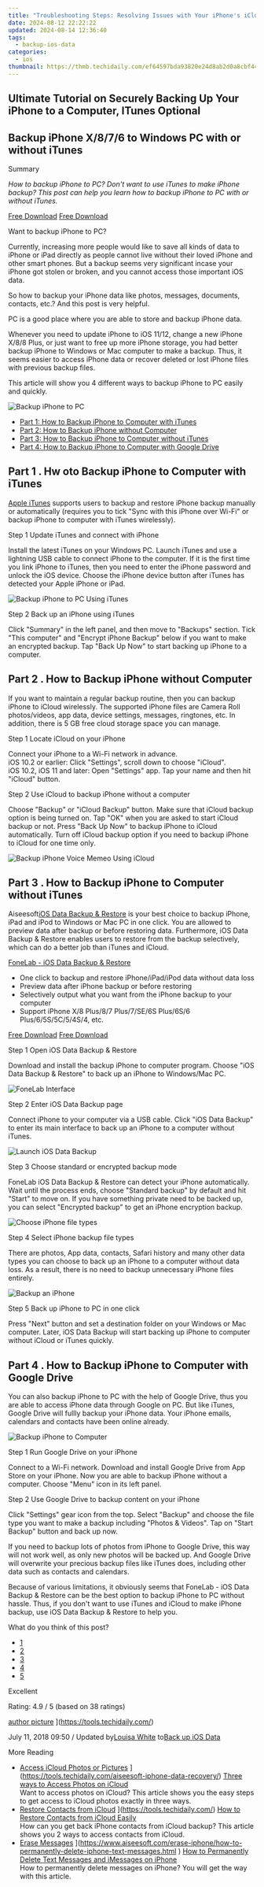 ```yaml
---
title: "Troubleshooting Steps: Resolving Issues with Your iPhone's iCloud Backup Failure"
date: 2024-08-12 22:22:22
updated: 2024-08-14 12:36:40
tags:
  - backup-ios-data
categories:
  - ios
thumbnail: https://thmb.techidaily.com/ef64597bda93820e24d8ab2d0a8cbf446e80301b9ceb1303c686c48229c6eca3.jpg
---
```


## Ultimate Tutorial on Securely Backing Up Your iPhone to a Computer, ITunes Optional

## Backup iPhone X/8/7/6 to Windows PC with or without iTunes

Summary

 _How to backup iPhone to PC? Don't want to use iTunes to make iPhone backup? This post can help you learn how to backup iPhone to PC with or without iTunes._

[Free Download](https://secure.2checkout.com/order/cart.php?PRODS=4644627&QTY=1&AFFILIATE=108875) [Free Download](https://secure.2checkout.com/order/cart.php?PRODS=4659467&QTY=1&AFFILIATE=108875)

Want to backup iPhone to PC?

 Currently, increasing more people would like to save all kinds of data to iPhone or iPad directly as people cannot live without their loved iPhone and other smart phones. But a backup seems very significant incase your iPhone got stolen or broken, and you cannot access those important iOS data.

 So how to backup your iPhone data like photos, messages, documents, contacts, etc.? And this post is very helpful.

PC is a good place where you are able to store and backup iPhone data.

 Whenever you need to update iPhone to iOS 11/12, change a new iPhone X/8/8 Plus, or just want to free up more iPhone storage, you had better backup iPhone to Windows or Mac computer to make a backup. Thus, it seems easier to access iPhone data or recover deleted or lost iPhone files with previous backup files.

 This article will show you 4 different ways to backup iPhone to PC easily and quickly.

![Backup iPhone to PC](https://www.aiseesoft.com/images/ios-data-backup-and-restore/backup-iphone-to-pc.jpg)

* [Part 1: How to Backup iPhone to Computer with iTunes](https://tools.techidaily.com/)
* [Part 2: How to Backup iPhone without Computer](https://tools.techidaily.com/)
* [Part 3: How to Backup iPhone to Computer without iTunes](https://tools.techidaily.com/)
* [Part 4: How to Backup iPhone to Computer with Google Drive](https://tools.techidaily.com/)

## Part 1 . Hw oto Backup iPhone to Computer with iTunes

[Apple iTunes](https://tools.techidaily.com/) supports users to backup and restore iPhone backup manually or automatically (requires you to tick "Sync with this iPhone over Wi-Fi" or backup iPhone to computer with iTunes wirelessly).

Step 1 Update iTunes and connect with iPhone

 Install the latest iTunes on your Windows PC. Launch iTunes and use a lightning USB cable to connect iPhone to the computer. If it is the first time you link iPhone to iTunes, then you need to enter the iPhone password and unlock the iOS device. Choose the iPhone device button after iTunes has detected your Apple iPhone or iPad.

![Backup iPhone to PC Using iTunes](https://www.aiseesoft.com/images/ios-system-recovery/back-up-now.jpg)

Step 2 Back up an iPhone using iTunes

 Click "Summary" in the left panel, and then move to "Backups" section. Tick "This computer" and "Encrypt iPhone Backup" below if you want to make an encrypted backup. Tap "Back Up Now" to start backing up iPhone to a computer.

## Part 2 . How to Backup iPhone without Computer

 If you want to maintain a regular backup routine, then you can backup iPhone to iCloud wirelessly. The supported iPhone files are Camera Roll photos/videos, app data, device settings, messages, ringtones, etc. In addition, there is 5 GB free cloud storage space you can manage.

Step 1 Locate iCloud on your iPhone

 Connect your iPhone to a Wi-Fi network in advance.  
 iOS 10.2 or earlier: Click "Settings", scroll down to choose "iCloud".  
 iOS 10.2, iOS 11 and later: Open "Settings" app. Tap your name and then hit "iCloud" button.

Step 2 Use iCloud to backup iPhone without a computer

 Choose "Backup" or "iCloud Backup" button. Make sure that iCloud backup option is being turned on. Tap "OK" when you are asked to start iCloud backup or not. Press "Back Up Now" to backup iPhone to iCloud automatically. Turn off iCloud backup option if you need to backup iPhone to iCloud for one time only.

![Backup iPhone Voice Memeo Using iCloud](https://www.aiseesoft.com/images/solution/iphone-external-storage/iphone-backup-icloud.jpg)

## Part 3 . How to Backup iPhone to Computer without iTunes

 Aiseesoft[iOS Data Backup & Restore](https://tools.techidaily.com/aiseesoft/ios-data-backup-and-restore/) is your best choice to backup iPhone, iPad and iPod to Windows or Mac PC in one click. You are allowed to preview data after backup or before restoring data. Furthermore, iOS Data Backup & Restore enables users to restore from the backup selectively, which can do a better job than iTunes and iCloud.

[FoneLab - iOS Data Backup & Restore](https://tools.techidaily.com/aiseesoft/ios-data-backup-and-restore/)

* One click to backup and restore iPhone/iPad/iPod data without data loss
* Preview data after iPhone backup or before restoring
* Selectively output what you want from the iPhone backup to your computer
* Support iPhone X/8 Plus/8/7 Plus/7/SE/6S Plus/6S/6 Plus/6/5S/5C/5/4S/4, etc.

[Free Download](https://secure.2checkout.com/order/cart.php?PRODS=4644627&QTY=1&AFFILIATE=108875) [Free Download](https://secure.2checkout.com/order/cart.php?PRODS=4659467&QTY=1&AFFILIATE=108875)

Step 1 Open iOS Data Backup & Restore

 Download and install the backup iPhone to computer program. Choose "iOS Data Backup & Restore" to back up an iPhone to Windows/Mac PC.

![FoneLab Interface](https://www.aiseesoft.com/images/ios-data-backup-and-restore/fonelab-main-interface.jpg)

Step 2 Enter iOS Data Backup page

 Connect iPhone to your computer via a USB cable. Click "iOS Data Backup" to enter its main interface to back up an iPhone to a computer without iTunes.

![Launch iOS Data Backup](https://www.aiseesoft.com/images/ios-data-backup-and-restore/ios-data-backup-restore-main-interface.jpg)

Step 3 Choose standard or encrypted backup mode

 FoneLab iOS Data Backup & Restore can detect your iPhone automatically. Wait until the process ends, choose "Standard backup" by default and hit "Start" to move on. If you have something private need to be backed up, you can select "Encrypted backup" to get an iPhone encryption backup.

![Choose iPhone file types](https://www.aiseesoft.com/images/ios-data-backup-and-restore/select-file-type.jpg)

Step 4 Select iPhone backup file types

 There are photos, App data, contacts, Safari history and many other data types you can choose to back up an iPhone to a computer without data loss. As a result, there is no need to backup unnecessary iPhone files entirely.

![Backup an iPhone](https://www.aiseesoft.com/images/ios-data-backup-and-restore/ios-backup-process.jpg)

Step 5 Back up iPhone to PC in one click

 Press "Next" button and set a destination folder on your Windows or Mac computer. Later, iOS Data Backup will start backing up iPhone to computer without iCloud or iTunes quickly.

## Part 4 . How to Backup iPhone to Computer with Google Drive

 You can also backup iPhone to PC with the help of Google Drive, thus you are able to access iPhone data through Google on PC. But like iTunes, Google Drive will fullly backup your iPhone data. Your iPhone emails, calendars and contacts have been online already.

![Backup iPhone to Computer](https://www.aiseesoft.com/images/ios-data-backup-and-restore/backup-iphone-to-google-drive.jpg)

Step 1 Run Google Drive on your iPhone

 Connect to a Wi-Fi network. Download and install Google Drive from App Store on your iPhone. Now you are able to backup iPhone without a computer. Choose "Menu" icon in its left panel.

Step 2 Use Google Drive to backup content on your iPhone

 Click "Settings" gear icon from the top. Select "Backup" and choose the file type you want to make a backup including "Photos & Videos". Tap on "Start Backup" button and back up now.

 If you need to backup lots of photos from iPhone to Google Drive, this way will not work well, as only new photos will be backed up. And Google Drive will overwrite your precious backup files like iTunes does, including other data such as contacts and calendars.

 Because of various limitations, it obviously seems that FoneLab - iOS Data Backup & Restore can be the best option to backup iPhone to PC without hassle. Thus, if you don't want to use iTunes and iCloud to make iPhone backup, use iOS Data Backup & Restore to help you.

What do you think of this post?

* [1](https://tools.techidaily.com/)
* [2](https://tools.techidaily.com/)
* [3](https://tools.techidaily.com/)
* [4](https://tools.techidaily.com/)
* [5](https://tools.techidaily.com/)

Excellent

Rating: 4.9 / 5 (based on 38 ratings)

[author picture](https://www.aiseesoft.com/images/author/louisa.png) ](https://tools.techidaily.com/)

 July 11, 2018 09:50 / Updated by[Louisa White](https://tools.techidaily.com/) to[Back up iOS Data](https://tools.techidaily.com/)

More Reading

* [Access iCloud Photos or Pictures](https://www.aiseesoft.com/images/more-reading/access-icloud-photos-pictures-s.jpg) ](https://tools.techidaily.com/aiseesoft-iphone-data-recovery/) [Three ways to Access Photos on iCloud](https://tools.techidaily.com/aiseesoft-iphone-data-recovery/)  
 Want to access photos on iCloud? This article shows you the easy steps to get access to iCloud photos exactly in three ways.
* [Restore Contacts from iCloud](https://www.aiseesoft.com/images/more-reading/restore-contacts-from-icloud-s.jpg) ](https://tools.techidaily.com/) [How to Restore Contacts from iCloud Easily](https://tools.techidaily.com/)  
 How can you get back iPhone contacts from iCloud backup? This article shows you 2 ways to access contacts from iCloud.
* [Erase Messages](https://www.aiseesoft.com/images/more-reading/erase-messages-s.jpg) ](https://www.aiseesoft.com/erase-iphone/how-to-permanently-delete-iphone-text-messages.html ) [How to Permanently Delete Text Messages and iMessages on iPhone](https://www.aiseesoft.com/erase-iphone/how-to-permanently-delete-iphone-text-messages.html )  
 How to permanently delete messages on iPhone? You will get the way with this article.

<ins class="adsbygoogle"
     style="display:block"
     data-ad-format="autorelaxed"
     data-ad-client="ca-pub-7571918770474297"
     data-ad-slot="1223367746"></ins>



<ins class="adsbygoogle"
     style="display:block"
     data-ad-client="ca-pub-7571918770474297"
     data-ad-slot="8358498916"
     data-ad-format="auto"
     data-full-width-responsive="true"></ins>
